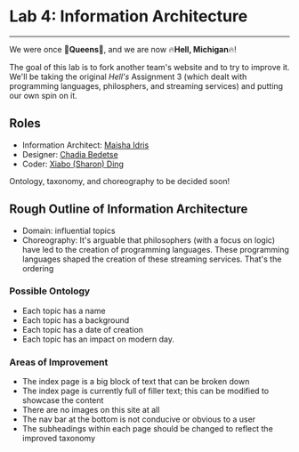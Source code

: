 # Lab 4: Information Architecture

------

We were once :crown:**Queens**:crown:, and we are now :fire:**Hell, Michigan**:fire:!

The goal of this lab is to fork another team's website and to try to improve it.  We'll be taking the original *Hell's* Assignment 3 (which dealt with programming languages, philosphers, and streaming services) and putting our own spin on it.

## Roles

- Information Architect: [Maisha Idris](https://github.com/maishaidris)
- Designer: [Chadia Bedetse](https://github.com/bchadia)
- Coder: [Xiabo (Sharon) Ding](https://github.com/xding12)

Ontology, taxonomy, and choreography to be decided soon!

## Rough Outline of Information Architecture

- Domain: influential topics
- Choreography: It's arguable that philosophers (with a focus on logic) have led to the creation of programming languages.  These programming languages shaped the creation of these streaming services.  That's the ordering 

### Possible Ontology

- Each topic has a name
- Each topic has a background
- Each topic has a date of creation
- Each topic has an impact on modern day.

### Areas of Improvement

- The index page is a big block of text that can be broken down
- The index page is currently full of filler text; this can be modified to showcase the content
- There are no images on this site at all
- The nav bar at the bottom is not conducive or obvious to a user
- The subheadings within each page should be changed to reflect the improved taxonomy
